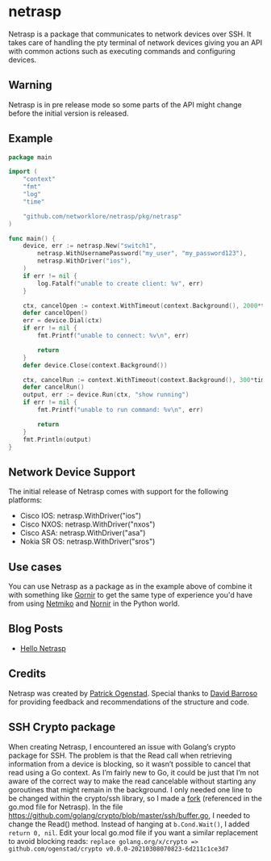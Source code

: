 netrasp
=======

Netrasp is a package that communicates to network devices over SSH. It takes
care of handling the pty terminal of network devices giving you an API with
common actions such as executing commands and configuring devices.

Warning
-------
Netrasp is in pre release mode so some parts of the API might change before
the initial version is released.

Example
-------

```go
package main

import (
	"context"
	"fmt"
	"log"
	"time"

	"github.com/networklore/netrasp/pkg/netrasp"
)

func main() {
	device, err := netrasp.New("switch1",
		netrasp.WithUsernamePassword("my_user", "my_password123"),
		netrasp.WithDriver("ios"),
	)
	if err != nil {
		log.Fatalf("unable to create client: %v", err)
	}

	ctx, cancelOpen := context.WithTimeout(context.Background(), 2000*time.Millisecond)
	defer cancelOpen()
	err = device.Dial(ctx)
	if err != nil {
		fmt.Printf("unable to connect: %v\n", err)

		return
	}
	defer device.Close(context.Background())

	ctx, cancelRun := context.WithTimeout(context.Background(), 300*time.Millisecond)
	defer cancelRun()
	output, err := device.Run(ctx, "show running")
	if err != nil {
		fmt.Printf("unable to run command: %v\n", err)

		return
	}
	fmt.Println(output)
}
```

Network Device Support
----------------------
The initial release of Netrasp comes with support for the following platforms:

* Cisco IOS: netrasp.WithDriver("ios")
* Cisco NXOS: netrasp.WithDriver("nxos")
* Cisco ASA: netrasp.WithDriver("asa")
* Nokia SR OS: netrasp.WithDriver("sros")

Use cases
---------

You can use Netrasp as a package as in the example above of combine it with
something like [Gornir](https://github.com/nornir-automation/gornir) to get
the same type of experience you'd have from using [Netmiko](https://github.com/ktbyers/netmiko)
and [Nornir](https://github.com/nornir-automation/nornir) in the Python world.

Blog Posts
----------

* [Hello Netrasp](https://networklore.com/hello-netrasp/)

Credits
-------

Netrasp was created by [Patrick Ogenstad](https://github.com/ogenstad). Special
thanks to [David Barroso](https://github.com/dbarrosop) for providing feedback
and recommendations of the structure and code.

SSH Crypto package
------------------

When creating Netrasp, I encountered an issue with Golang’s crypto package for
SSH. The problem is that the Read call when retrieving information from a device
is blocking, so it wasn’t possible to cancel that read using a Go context. As
I’m fairly new to Go, it could be just that I’m not aware of the correct way
to make the read cancelable without starting any goroutines that might remain
in the background. I only needed one line to be changed within the crypto/ssh
library, so I made a [fork](https://github.com/ogenstad/crypto) (referenced in
the go.mod file for Netrasp). In the file
https://github.com/golang/crypto/blob/master/ssh/buffer.go, I needed to change
the Read() method. Instead of hanging at `b.Cond.Wait()`, I added `return 0, nil`.
Edit your local go.mod file if you want a similar replacement to avoid blocking
reads:
`replace golang.org/x/crypto => github.com/ogenstad/crypto v0.0.0-20210308070823-6d211c1ce3d7`
